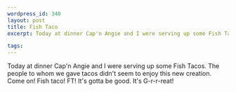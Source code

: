 ```yaml
--- 
wordpress_id: 340
layout: post
title: Fish Taco
excerpt: Today at dinner Cap'n Angie and I were serving up some Fish Tacos.  The people to whom we gave tacos didn't seem to enjoy this new creation.  Come on!  Fish taco!  FT!  It's gotta be good.  It's G-r-r-reat!

tags: 
---
```


Today at dinner Cap'n Angie and I were serving up some Fish Tacos.  The people to whom we gave tacos didn't seem to enjoy this new creation.  Come on!  Fish taco!  FT!  It's gotta be good.  It's G-r-r-reat!
